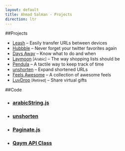 ```yaml
---
layout: default
title: Ahmad Salman - Projects
direction: ltr
---
```

##Projects


* [Leash](http://leash.co) – Easily transfer URLs between devices
* [Hubbble](http://hubbble.co) – Never forget your twitter favorites again
* [Days Away](https://itunes.apple.com/us/app/days-away-countdown-list/id459200849?mt=8) – Know what to do and when
* [Laymoon](https://itunes.apple.com/us/app/lymwn-qaymt-mqady-w-tswq/id670554449?mt=8) <small class="faded">[Arabic]</small> – The way shopping lists should be
* [Pendula](https://itunes.apple.com/us/app/pendula/id647592235?mt=8) – A tactile way to keep track of time
* [unshorten](https://itunes.apple.com/us/app/unshorten/id547680908?mt=8) – Expand shortened URLs
* [Feels Awesome](http://feelsawesome.as.sa) – A collection of awesome feels
* [LuvDrop](http://luvdrop.me) <small class="faded">[Retired]</small> – Share virtual gifts

##Code

* ### [ arabicString.js](https://github.com/ahmads/arabicString)
* ### [unshorten](https://github.com/ahmads/unshorten)
* ### [Paginate.js](https://github.com/ahmads/Paginate)
* ### [Qaym API Class](https://github.com/ahmads/Qaym-API-Class)
